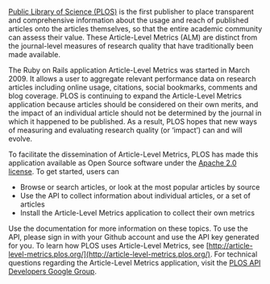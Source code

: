 [Public Library of Science (PLOS)](http://www.plos.org/) is the first publisher to place transparent and comprehensive information about the usage and reach of published articles onto the articles themselves, so that the entire academic community can assess their value. These Article-Level Metrics (ALM) are distinct from the journal-level measures of research quality that have traditionally been made available.

The Ruby on Rails application Article-Level Metrics was started in March 2009. It allows a user to aggregate relevant performance data on research articles including online usage, citations, social bookmarks, comments and blog coverage. PLOS is continuing to expand the Article-Level Metrics application because articles should be considered on their own merits, and the impact of an individual article should not be determined by the journal in which it happened to be published. As a result, PLOS hopes that new ways of measuring and evaluating research quality (or ‘impact’) can and will evolve.

To facilitate the dissemination of Article-Level Metrics, PLOS has made this application available as Open Source software under the [Apache 2.0 license](http://www.apache.org/licenses/LICENSE-2.0). To get started, users can

* Browse or search articles, or look at the most popular articles by source
* Use the API to collect information about individual articles, or a set of articles
* Install the Article-Level Metrics application to collect their own metrics

Use the documentation for more information on these topics. To use the API, please sign in with your Github account and use the API key generated for you. To learn how PLOS uses Article-Level Metrics, see [http://article-level-metrics.plos.org/](http://article-level-metrics.plos.org/). For technical questions regarding the Article-Level Metrics application, visit the [PLOS API Developers Google Group](https://groups.google.com/forum/?fromgroups#!forum/plos-api-developers).